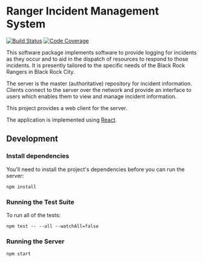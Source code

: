 # Ranger Incident Management System

[![Build Status](https://github.com/burningmantech/ranger-ims-web/workflows/CI%2fCD/badge.svg)](https://github.com/burningmantech/ranger-ims-web/actions)
[![Code Coverage](https://codecov.io/github/burningmantech/ranger-ims-web/coverage.svg?branch=master)](https://codecov.io/github/burningmantech/ranger-ims-web?branch=master)

This software package implements software to provide logging for incidents as they occur and to aid in the dispatch of resources to respond to those incidents.
It is presently tailored to the specific needs of the Black Rock Rangers in Black Rock City.

The server is the master (authoritative) repository for incident information.
Clients connect to the server over the network and provide an interface to users which enables them to view and manage incident information.

This project provides a web client for the server.

The application is implemented using [React](https://reactjs.org/).


## Development

### Install dependencies

You'll need to install the project's dependencies before you can run the server:

```console
npm install
```

### Running the Test Suite

To run all of the tests:

```console
npm test -- --all --watchAll=false
```

### Running the Server

```console
npm start
```
